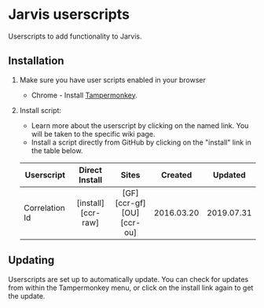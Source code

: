 # Jarvis userscripts

Userscripts to add functionality to Jarvis.

## Installation

1. Make sure you have user scripts enabled in your browser

    * Chrome - Install [Tampermonkey](https://tampermonkey.net/?ext=dhdg&browser=chrome).

2. Install script:
    * Learn more about the userscript by clicking on the named link. You will be taken to the specific wiki page.
    * Install a script directly from GitHub by clicking on the "install" link in the table below.

    | Userscript                             | Direct<br>Install | Sites                 | Created    | Updated    |
    |----------------------------------------|:------------------:|:-------------------------:|:----------:|:----------:|
    | Correlation Id                         | [install][ccr-raw] | [GF][ccr-gf] [OU][ccr-ou] | 2016.03.20 | 2019.07.31 |

## Updating

Userscripts are set up to automatically update. You can check for updates from within the Tampermonkey menu, or click on the install link again to get the update.

